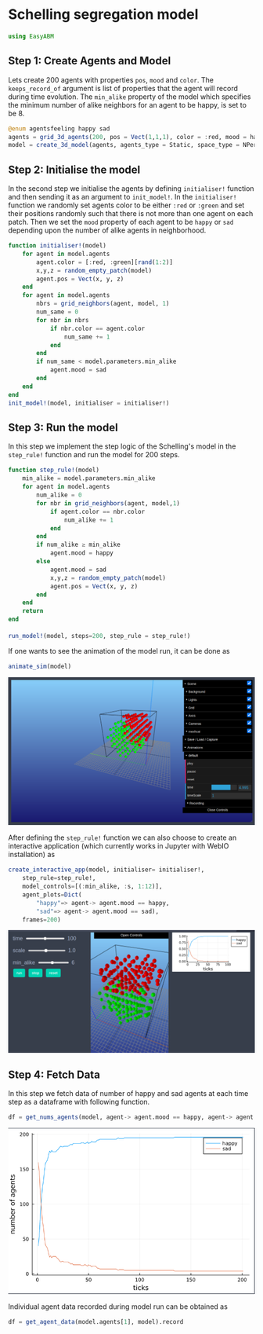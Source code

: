 
# Schelling segregation model

```julia
using EasyABM
```

## Step 1: Create Agents and Model

Lets create 200 agents with properties `pos`, `mood` and `color`. The `keeps_record_of` argument is list of properties that the agent will record during time evolution. The `min_alike` property of the model which specifies the minimum number of alike neighbors for an agent to be happy, is set to be 8. 

```julia
@enum agentsfeeling happy sad
agents = grid_3d_agents(200, pos = Vect(1,1,1), color = :red, mood = happy, keeps_record_of=[:pos, :mood])
model = create_3d_model(agents, agents_type = Static, space_type = NPeriodic, size = (7,7,7), min_alike = 8)
```

## Step 2: Initialise the model

In the second step we initialise the agents by defining `initialiser!` function and then sending it as an argument to `init_model!`. In the `initialiser!` function we randomly set agents color to be either `:red` or `:green` and set their positions randomly such that there is not more than one agent on each patch. Then we set the `mood` property of each agent to be `happy` or `sad` depending upon the number of alike agents in neighborhood. 


```julia
function initialiser!(model)
    for agent in model.agents
        agent.color = [:red, :green][rand(1:2)]
        x,y,z = random_empty_patch(model) 
        agent.pos = Vect(x, y, z)     
    end    
    for agent in model.agents
        nbrs = grid_neighbors(agent, model, 1)
        num_same = 0
        for nbr in nbrs
            if nbr.color == agent.color
                num_same += 1
            end
        end
        if num_same < model.parameters.min_alike
            agent.mood = sad
        end
    end
end
init_model!(model, initialiser = initialiser!)
```

## Step 3: Run the model

In this step we implement the step logic of the Schelling's model in the `step_rule!` function and run the model for 200 steps. 



```julia
function step_rule!(model)
    min_alike = model.parameters.min_alike
    for agent in model.agents
        num_alike = 0
        for nbr in grid_neighbors(agent, model,1)
            if agent.color == nbr.color
                num_alike += 1
            end
        end
        if num_alike ≥ min_alike
            agent.mood = happy
        else
            agent.mood = sad
            x,y,z = random_empty_patch(model) 
            agent.pos = Vect(x, y, z)
        end
    end
    return
end

run_model!(model, steps=200, step_rule = step_rule!)
```

If one wants to see the animation of the model run, it can be done as 

```julia
animate_sim(model)
```

![png](assets/Schelling3D/Schelling3DAnim1.png)


After defining the `step_rule!` function we can also choose to create an interactive application (which currently works in Jupyter with WebIO installation) as 

```julia
create_interactive_app(model, initialiser= initialiser!,
    step_rule=step_rule!,
    model_controls=[(:min_alike, :s, 1:12)], 
    agent_plots=Dict(
        "happy"=> agent-> agent.mood == happy, 
        "sad"=> agent-> agent.mood == sad),
    frames=200)  

```

![png](assets/Schelling3D/Schelling3DIntApp.png)




## Step 4: Fetch Data 

In this step we fetch data of number of happy and sad agents at each time step as a dataframe with following function. 

```julia
df = get_nums_agents(model, agent-> agent.mood == happy, agent-> agent.mood == sad,labels=["happy","sad"], plot_result=true)
```

![png](assets/Schelling3D/Schelling3DPlot1.png)


Individual agent data recorded during model run can be obtained as 

```julia
df = get_agent_data(model.agents[1], model).record
```
    


